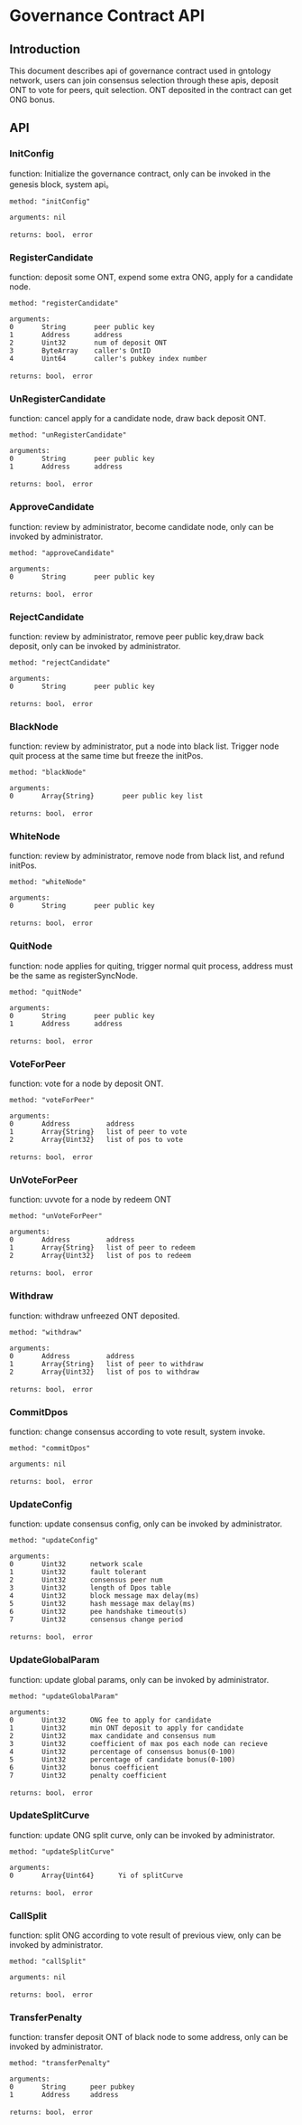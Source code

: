 # Governance Contract API
## Introduction
This document describes api of governance contract used in gntology network, users can join consensus selection through these apis, deposit ONT to vote for peers, quit selection. ONT deposited in the contract can get ONG bonus.
## API
### InitConfig
function: Initialize the governance contract, only can be invoked in the genesis block, system api。

```text
method: "initConfig"

arguments: nil

returns: bool， error
```
### RegisterCandidate
function: deposit some ONT, expend some extra ONG, apply for a candidate node.

```text
method: "registerCandidate"

arguments:
0       String       peer public key
1       Address      address
2       Uint32       num of deposit ONT
3       ByteArray    caller's OntID
4       Uint64       caller's pubkey index number

returns: bool， error
```
### UnRegisterCandidate
function: cancel apply for a candidate node, draw back deposit ONT.

```text
method: "unRegisterCandidate"

arguments:
0       String       peer public key
1       Address      address

returns: bool， error
```
### ApproveCandidate
function: review by administrator, become candidate node, only can be invoked by administrator.

```text
method: "approveCandidate"

arguments:
0       String       peer public key

returns: bool， error
```
### RejectCandidate
function: review by administrator, remove peer public key,draw back deposit, only can be invoked by administrator.

```text
method: "rejectCandidate"

arguments:
0       String       peer public key

returns: bool， error
```
### BlackNode
function: review by administrator, put a node into black list. Trigger node quit process at the same time but freeze the initPos.

```text
method: "blackNode"

arguments:
0       Array{String}       peer public key list

returns: bool， error
```
### WhiteNode
function: review by administrator, remove node from black list, and refund initPos.

```text
method: "whiteNode"

arguments:
0       String       peer public key

returns: bool， error
```
### QuitNode
function: node applies for quiting, trigger normal quit process, address must be the same as registerSyncNode.

```text
method: "quitNode"

arguments:
0       String       peer public key
1       Address      address

returns: bool， error
```
### VoteForPeer
function: vote for a node by deposit ONT.

```text
method: "voteForPeer"

arguments:
0       Address         address
1       Array{String}   list of peer to vote
2       Array{Uint32}   list of pos to vote

returns: bool， error
```
### UnVoteForPeer
function: uvvote for a node by redeem ONT

```text
method: "unVoteForPeer"

arguments:
0       Address         address
1       Array{String}   list of peer to redeem
2       Array{Uint32}   list of pos to redeem

returns: bool， error
```
### Withdraw
function: withdraw unfreezed ONT deposited.

```text
method: "withdraw"

arguments:
0       Address         address
1       Array{String}   list of peer to withdraw
2       Array{Uint32}   list of pos to withdraw

returns: bool， error
```
### CommitDpos
function: change consensus according to vote result, system invoke.

```text
method: "commitDpos"

arguments: nil

returns: bool， error
```
### UpdateConfig
function: update consensus config, only can be invoked by administrator.

```text
method: "updateConfig"

arguments: 
0       Uint32      network scale
1       Uint32      fault tolerant
2       Uint32      consensus peer num
3       Uint32      length of Dpos table
4       Uint32      block message max delay(ms)
5       Uint32      hash message max delay(ms)
6       Uint32      pee handshake timeout(s)
7       Uint32      consensus change period

returns: bool， error
```
### UpdateGlobalParam
function: update global params, only can be invoked by administrator.

```text
method: "updateGlobalParam"

arguments:
0       Uint32      ONG fee to apply for candidate
1       Uint32      min ONT deposit to apply for candidate
2       Uint32      max candidate and consensus num
3       Uint32      coefficient of max pos each node can recieve
4       Uint32      percentage of consensus bonus(0-100)
5       Uint32      percentage of candidate bonus(0-100)
6       Uint32      bonus coefficient
7       Uint32      penalty coefficient

returns: bool， error
```
### UpdateSplitCurve
function: update ONG split curve, only can be invoked by administrator.

```text
method: "updateSplitCurve"

arguments:
0       Array{Uint64}      Yi of splitCurve

returns: bool， error
```
### CallSplit
function: split ONG according to vote result of previous view, only can be invoked by administrator. 

```text
method: "callSplit"

arguments: nil

returns: bool， error
```
### TransferPenalty
function: transfer deposit ONT of black node to some address, only can be invoked by administrator.

```text
method: "transferPenalty"

arguments: 
0       String      peer pubkey
1       Address     address

returns: bool， error
```